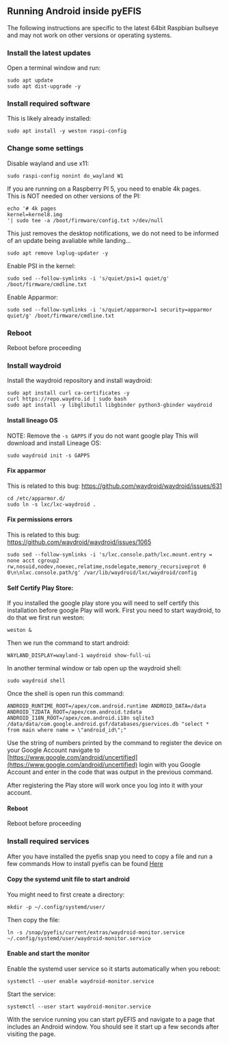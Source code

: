 ## Running Android inside pyEFIS
The following instructions are specific to the latest 64bit Raspbian bullseye and may not work on other versions or operating systems.


### Install the latest updates
Open a terminal window and run:
```
sudo apt update
sudo apt dist-upgrade -y
```

### Install required software
This is likely already installed:
```
sudo apt install -y weston raspi-config 
```

### Change some settings
Disable wayland and use x11:
```
sudo raspi-config nonint do_wayland W1
```

If you are running on a Raspberry PI 5, you need to enable 4k pages.<br>
This is NOT needed on other versions of the PI:
```
echo '# 4k pages
kernel=kernel8.img
'| sudo tee -a /boot/firmware/config.txt >/dev/null
```

This just removes the desktop notifications, we do not need to be informed of an update being avaliable while landing...
```
sudo apt remove lxplug-updater -y
```

Enable PSI in the kernel:
```
sudo sed --follow-symlinks -i 's/quiet/psi=1 quiet/g' /boot/firmware/cmdline.txt
```

Enable Apparmor:
```
sudo sed --follow-symlinks -i 's/quiet/apparmor=1 security=apparmor quiet/g' /boot/firmware/cmdline.txt
```

### Reboot
Reboot before proceeding

### Install waydroid
Install the waydroid repository and install waydroid:
```
sudo apt install curl ca-certificates -y
curl https://repo.waydro.id | sudo bash
sudo apt install -y libglibutil libgbinder python3-gbinder waydroid
```

#### Install lineago OS
NOTE: Remove the `-s GAPPS` if you do not want google play
This will download and install Lineage OS:

```
sudo waydroid init -s GAPPS
```

#### Fix apparmor 
This is related to this bug: https://github.com/waydroid/waydroid/issues/631
```
cd /etc/apparmor.d/
sudo ln -s lxc/lxc-waydroid .
```

#### Fix permissions errors
This is related to this bug: https://github.com/waydroid/waydroid/issues/1065
```
sudo sed --follow-symlinks -i 's/lxc.console.path/lxc.mount.entry = none acct cgroup2 rw,nosuid,nodev,noexec,relatime,nsdelegate,memory_recursiveprot 0 0\n\nlxc.console.path/g' /var/lib/waydroid/lxc/waydroid/config
```

#### Self Certify Play Store:
If you installed the google play store you will need to self certify this installation before google Play will work.
First you need to start waydroid, to do that we first run weston:
```
weston &
```

Then we run the command to start android:
```
WAYLAND_DISPLAY=wayland-1 waydroid show-full-ui
```

In another terminal window or tab open up the waydroid shell:
```
sudo waydroid shell
```

Once the shell is open run this command:
```
ANDROID_RUNTIME_ROOT=/apex/com.android.runtime ANDROID_DATA=/data ANDROID_TZDATA_ROOT=/apex/com.android.tzdata ANDROID_I18N_ROOT=/apex/com.android.i18n sqlite3 /data/data/com.google.android.gsf/databases/gservices.db "select * from main where name = \"android_id\";"
```

Use the string of numbers printed by the command to register the device on your Google Account navigate to [https://www.google.com/android/uncertified](https://www.google.com/android/uncertified) login with you Google Account and enter in the code that was output in the previous command.

After registering the Play store will work once you log into it with your account.

#### Reboot
Reboot before proceeding

### Install required services
After you have installed the pyefis snap you need to copy a file and run a few commands
How to install pyefis can be found [Here](INSTALLING.md)

 
#### Copy the systemd unit file to start android
You might need to first create a directory:
```
mkdir -p ~/.config/systemd/user/
```

Then copy the file:
```
ln -s /snap/pyefis/current/extras/waydroid-monitor.service ~/.config/systemd/user/waydroid-monitor.service
```

#### Enable and start the monitor
Enable the systemd user service so it starts automatically when you reboot:
```
systemctl --user enable waydroid-monitor.service
```

Start the service:
```
systemctl --user start waydroid-monitor.service
```

With the service running you can start pyEFIS and navigate to a page that includes an Android window. You should see it start up a few seconds after visiting the page.
